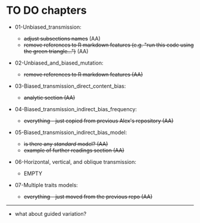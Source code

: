 # TO DO chapters


* 01-Unbiased_transmission: 
  * ~~adjust subsections names~~ (AA)
  * ~~remove references to R markdown features (e.g. "run this code using the green triangle...")~~ (AA)
  
* 02-Unbiased_and_biased_mutation:
  * ~~remove references to R markdown features (AA)~~
  
* 03-Biased_transmission_direct_content_bias:
  * ~~analytic section (AA)~~

* 04-Biased_transmission_indirect_bias_frequency:
  * ~~everything - just copied from previous Alex's repository (AA)~~
  
* 05-Biased_transmission_indirect_bias_model:
  * ~~is there any *standard* model? (AA)~~
  * ~~example of further readings section (AA)~~

* 06-Horizontal, vertical, and oblique transmission:
  * EMPTY

* 07-Multiple traits models:
  * ~~everything - just moved from the previous repo (AA)~~
  
***  

* what about guided variation?
  